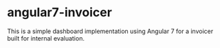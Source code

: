# angular7-invoicer

This is a simple dashboard implementation using Angular 7 for a invoicer built for internal evaluation.
